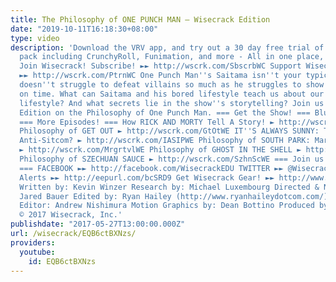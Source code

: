 ```yaml
---
title: The Philosophy of ONE PUNCH MAN – Wisecrack Edition
date: "2019-10-11T16:18:30+08:00"
type: video
description: 'Download the VRV app, and try out a 30 day free trial of their combo
  pack including CrunchyRoll, Funimation, and more - All in one place, ad free! http://wscrk.com/VRVwe
  Join Wisecrack! Subscribe! ►► http://wscrk.com/SbscrbWC Support Wisecrack on Patreon!
  ►► http://wscrk.com/PtrnWC One Punch Man''s Saitama isn''t your typical hero. He
  doesn''t struggle to defeat villains so much as he struggles to show up to the fight
  on time. What can Saitama and his bored lifestyle teach us about our own modern
  lifestyle? And what secrets lie in the show''s storytelling? Join us in this Wisecrack
  Edition on the Philosophy of One Punch Man. === Get the Show! === BluRay ► http://amzn.to/2qnfG2x
  === More Episodes! === How RICK AND MORTY Tell A Story! ► http://wscrk.com/RMStryWE
  Philosophy of GET OUT ► http://wscrk.com/GtOtWE IT''S ALWAYS SUNNY: The Perfect
  Anti-Sitcom? ► http://wscrk.com/IASIPWE Philosophy of SOUTH PARK: Margaritaville
  ► http://wscrk.com/MrgrtvlWE Philosophy of GHOST IN THE SHELL ► http://wscrk.com/GhstShllWE
  Philosophy of SZECHUAN SAUCE ► http://wscrk.com/SzhnScWE === Join us on Social Media!
  === FACEBOOK ►► http://facebook.com/WisecrackEDU TWITTER ►► @Wisecrack Get Email
  Alerts ►► http://eepurl.com/bcSRD9 Get Wisecrack Gear! ►► http://www.wisecrack.co/store
  Written by: Kevin Winzer Research by: Michael Luxembourg Directed & Narrated by:
  Jared Bauer Edited by: Ryan Hailey (http://www.ryanhaileydotcom.com/) Assistant
  Editor: Andrew Nishimura Motion Graphics by: Dean Bottino Produced by: Jacob Salamon
  © 2017 Wisecrack, Inc.'
publishdate: "2017-05-27T13:00:00.000Z"
url: /wisecrack/EQB6ctBXNzs/
providers:
  youtube:
    id: EQB6ctBXNzs
---
```

